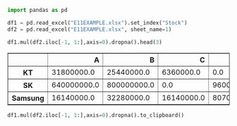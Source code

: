 ```python
import pandas as pd
```


```python
df1 = pd.read_excel("E11EXAMPLE.xlsx").set_index("Stock")
df2 = pd.read_excel("E11EXAMPLE.xlsx", sheet_name=1)
```


```python
df1.mul(df2.iloc[-1, 1:],axis=0).dropna().head(3)
```




<div>
<style scoped>
    .dataframe tbody tr th:only-of-type {
        vertical-align: middle;
    }

    .dataframe tbody tr th {
        vertical-align: top;
    }

    .dataframe thead th {
        text-align: right;
    }
</style>
<table border="1" class="dataframe">
  <thead>
    <tr style="text-align: right;">
      <th></th>
      <th>A</th>
      <th>B</th>
      <th>C</th>
      <th>D</th>
      <th>E</th>
    </tr>
  </thead>
  <tbody>
    <tr>
      <th>KT</th>
      <td>31800000.0</td>
      <td>25440000.0</td>
      <td>6360000.0</td>
      <td>0.0</td>
      <td>38160000.0</td>
    </tr>
    <tr>
      <th>SK</th>
      <td>640000000.0</td>
      <td>800000000.0</td>
      <td>0.0</td>
      <td>960000000.0</td>
      <td>320000000.0</td>
    </tr>
    <tr>
      <th>Samsung</th>
      <td>16140000.0</td>
      <td>32280000.0</td>
      <td>16140000.0</td>
      <td>8070000.0</td>
      <td>8070000.0</td>
    </tr>
  </tbody>
</table>
</div>




```python
df1.mul(df2.iloc[-1, 1:],axis=0).dropna().to_clipboard()
```
